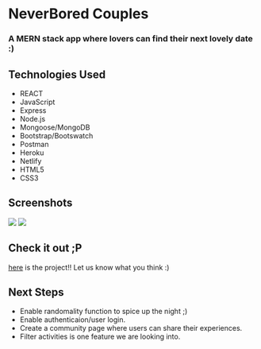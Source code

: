 # NeverBored Couples
### A MERN stack app where lovers can find their next lovely date :)

## Technologies Used
* REACT
* JavaScript
* Express
* Node.js
* Mongoose/MongoDB
* Bootstrap/Bootswatch
* Postman
* Heroku
* Netlify
* HTML5
* CSS3

## Screenshots
<img src="https://imgur.com/a/eeNGM2g.png"/>
<img src="https://i.imgur.com/jqWGF04.png"/>

## Check it out ;P
[here](https://clinquant-frangipane-d5018e.netlify.app/) is the project!! Let us know what you think :)

## Next Steps
* Enable randomality function to spice up the night ;)
* Enable authenticaion/user login.
* Create a community page where users can share their experiences.
* Filter activities is one feature we are looking into.

